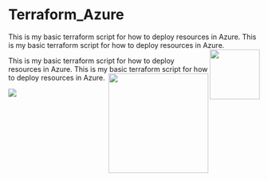 # Terraform_Azure

This is my basic terraform script for how to deploy resources in Azure. This is my basic terraform script for how to deploy resources in Azure. <img src="https://www.checkpoint.com/wp-content/uploads/microsoft-azure-virtual-networks-vnet.png" width="100px" align="right">


This is my basic terraform script for how to deploy resources in Azure. This is my basic terraform script for how to deploy resources in Azure. <img src="https://www.checkpoint.com/wp-content/uploads/microsoft-azure-virtual-networks-vnet.png" width="200px" align="right">

<img src="https://www.checkpoint.com/wp-content/uploads/microsoft-azure-virtual-networks-vnet.png">




